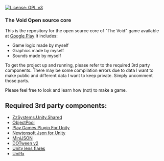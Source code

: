 [![License: GPL v3](https://img.shields.io/badge/License-GPL%20v3-blue.svg)](http://www.gnu.org/licenses/gpl-3.0)
### The Void Open source core

This is the repository for the open source core of "The Void" game available at [Google Play](https://play.google.com/store/apps/details?id=com.sphericalbrain.thevoid)
It includes: 
- Game logic made by myself
- Graphics made by myself
- Sounds made by myself

To get the project up and running, please refer to the required 3rd party components.
There may be some compilation errors due to data I want to make public and different data I want to keep private. Simply uncomment those parts. 

Please feel free to look and learn how (not) to make a game.

## Required 3rd party components:
- [ZzSystems.Unity.Shared](https://github.com/zz-systems/Unity.Shared.git)
- [ObjectPool](https://github.com/UnityPatterns/ObjectPool/blob/master/Assets/ObjectPool/Scripts/ObjectPool.cs)
- [Play Games Plugin For Unity](https://github.com/playgameservices/play-games-plugin-for-unity)
- [Newtonsoft Json for Unity](https://github.com/SaladLab/Json.Net.Unity3D)
- [MiniJSON](https://gist.github.com/darktable/1411710)
- [DOTween v2](http://dotween.demigiant.com/download.php)
- [Unity lens flares](https://www.assetstore.unity3d.com/en/?gclid=CjwKEAjwm7jKBRDE2_H_t8DVxzISJACwS9WbStCC186kBE6TCt1lEq_KZJGIRkk1HcYbNXmY_BrZSxoCcIXw_wcB#!/content/5)
- [UniRx](https://github.com/neuecc/UniRx)